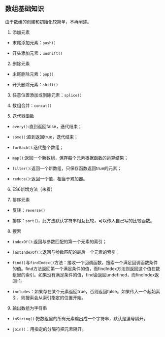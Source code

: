 ## 数组基础知识 ##
由于数组的创建和初始化较简单，不再阐述。

1. 添加元素
  - 末尾添加元素：`push()`

  - 开头添加元素：`unshift()`

2. 删除元素
  - 末尾删除元素：`pop()`

  - 开头删除元素：`shift()`

3. 任意位置添加或删除元素：`splice()`

4. 数组合并：`concat()`

5. 迭代器函数
  - `every()`:直到返回false，迭代结束；

  - `some()`:直到返回true，迭代结束；

  - `forEach()`:迭代整个数组；

  - `map()`:返回一个新数组，保存每个元素根据函数的运算结果；

  - `filter()`:返回一个新数组，只保存函数返回true的元素；

  - `reduce()`:返回一个值，相当于累加器。

6. ES6新增方法（未看）

7. 排序元素
  - 反转：`reverse()`

  - 排序：`sort(`)，此方法默认字符串相互比较，可以传入自己写的比较函数。

8. 搜索
  - `indexOf()`:返回与参数匹配的第一个元素的索引；

  - `lastIndexOf()`:返回与参数匹配的最后一个元素的索引；

  - `find()`与`findIndex()`方法：接收一个回调函数，搜索一个满足回调函数条件的值。find方法返回第一个满足条件的值，而findIndex方法则返回这个值在数组里的索引。如果没有满足条件的值，find会返回undefined，而findIndex返回-1。

  - `includes`：如果存在某个元素返回true，否则返回false。如果传入一个起始索引，则搜索会从索引指定的位置开始。

9. 输出数组为字符串
  - `toString()`:把数组里的所有元素输出成一个字符串，默认是逗号隔开。

  - `join()`：用指定的分隔符把元素隔开。
